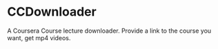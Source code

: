 # CCDownloader
A Coursera Course lecture downloader. Provide a link to the course you want, get mp4 videos.
